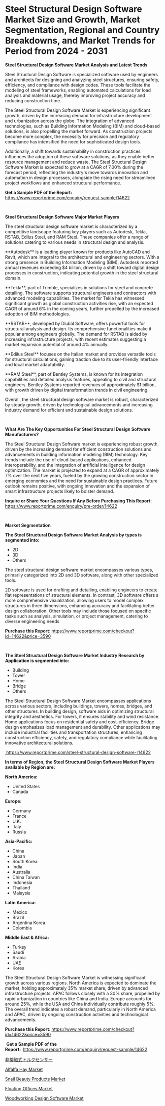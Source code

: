 <p><h1>Steel Structural Design Software Market Size and Growth, Market Segmentation, Regional and Country Breakdowns, and Market Trends for Period from 2024 -  2031</h1></p><p><strong>Steel Structural Design Software Market Analysis and Latest Trends</strong></p>
<p><p>Steel Structural Design Software is specialized software used by engineers and architects for designing and analyzing steel structures, ensuring safety, efficiency, and compliance with design codes. These tools facilitate the modeling of steel frameworks, enabling automated calculations for load analysis and material usage, thereby improving project accuracy and reducing construction time.</p><p>The Steel Structural Design Software Market is experiencing significant growth, driven by the increasing demand for infrastructure development and urbanization across the globe. The integration of advanced technologies, such as Building Information Modeling (BIM) and cloud-based solutions, is also propelling the market forward. As construction projects become more complex, the necessity for precision and regulatory compliance has intensified the need for sophisticated design tools.</p><p>Additionally, a shift towards sustainability in construction practices influences the adoption of these software solutions, as they enable better resource management and reduce waste. The Steel Structural Design Software Market is expected to grow at a CAGR of 7.00% during the forecast period, reflecting the industry's move towards innovation and automation in design processes, alongside the rising need for streamlined project workflows and enhanced structural performance.</p></p>
<p><strong>Get a Sample PDF of the Report:&nbsp;</strong> <a href="https://www.reportprime.com/enquiry/request-sample/14622">https://www.reportprime.com/enquiry/request-sample/14622</a></p>
<p>&nbsp;</p>
<p><strong>Steel Structural Design Software Major Market Players</strong></p>
<p><p>The steel structural design software market is characterized by a competitive landscape featuring key players such as Autodesk, Tekla, RSTAB, Edilus Steel, and RAM Steel. These companies offer a range of solutions catering to various needs in structural design and analysis.</p><p>**Autodesk** is a leading player known for products like AutoCAD and Revit, which are integral to the architectural and engineering sectors. With a strong presence in Building Information Modeling (BIM), Autodesk reported annual revenues exceeding $4 billion, driven by a shift toward digital design processes in construction, indicating potential growth in the steel structural domain.</p><p>**Tekla**, part of Trimble, specializes in solutions for steel and concrete detailing. The software supports structural engineers and contractors with advanced modeling capabilities. The market for Tekla has witnessed significant growth as global construction activities rise, with an expected CAGR of around 6% in the coming years, further propelled by the increased adoption of BIM methodologies.</p><p>**RSTAB**, developed by Dlubal Software, offers powerful tools for structural analysis and design. Its comprehensive functionalities make it popular among engineers globally. The demand for RSTAB is aided by increasing infrastructure projects, with recent estimates suggesting a market expansion potential of around 4% annually.</p><p>**Edilus Steel** focuses on the Italian market and provides versatile tools for structural calculations, gaining traction due to its user-friendly interface and local market adaptability. </p><p>**RAM Steel**, part of Bentley Systems, is known for its integration capabilities and detailed analysis features, appealing to civil and structural engineers. Bentley Systems reported revenues of approximately $1 billion, with growth driven by digital transformation trends in civil engineering.</p><p>Overall, the steel structural design software market is robust, characterized by steady growth, driven by technological advancements and increasing industry demand for efficient and sustainable design solutions.</p></p>
<p>&nbsp;</p>
<p><strong>What Are The Key Opportunities For Steel Structural Design Software Manufacturers?</strong></p>
<p><p>The Steel Structural Design Software market is experiencing robust growth, driven by the increasing demand for efficient construction solutions and advancements in building information modeling (BIM) technology. Key trends include the rise of cloud-based applications, enhanced interoperability, and the integration of artificial intelligence for design optimization. The market is projected to expand at a CAGR of approximately 7% over the next five years, fueled by the growing construction sector in emerging economies and the need for sustainable design practices. Future outlook remains positive, with ongoing innovation and the expansion of smart infrastructure projects likely to bolster demand.</p></p>
<p><strong>Inquire or Share Your Questions If Any Before Purchasing This Report:</strong> <a href="https://www.reportprime.com/enquiry/pre-order/14622">https://www.reportprime.com/enquiry/pre-order/14622</a></p>
<p>&nbsp;</p>
<p><strong>Market Segmentation</strong></p>
<p><strong>The Steel Structural Design Software Market Analysis by types is segmented into:</strong></p>
<p><ul><li>2D</li><li>3D</li><li>Others</li></ul></p>
<p><p>The steel structural design software market encompasses various types, primarily categorized into 2D and 3D software, along with other specialized tools. </p><p>2D software is used for drafting and detailing, enabling engineers to create flat representations of structural elements. In contrast, 3D software offers a more comprehensive visualization, allowing users to model complex structures in three dimensions, enhancing accuracy and facilitating better design collaboration. Other tools may include those focused on specific tasks such as analysis, simulation, or project management, catering to diverse engineering needs.</p></p>
<p><strong>Purchase this Report:&nbsp;</strong><a href="https://www.reportprime.com/checkout?id=14622&price=3590">https://www.reportprime.com/checkout?id=14622&price=3590</a></p>
<p>&nbsp;</p>
<p><strong>The Steel Structural Design Software Market Industry Research by Application is segmented into:</strong></p>
<p><ul><li>Building</li><li>Tower</li><li>Home</li><li>Bridge</li><li>Others</li></ul></p>
<p><p>The Steel Structural Design Software Market encompasses applications across various sectors, including buildings, towers, homes, bridges, and other structures. In building design, software aids in optimizing structural integrity and aesthetics. For towers, it ensures stability and wind resistance. Home applications focus on residential safety and cost-efficiency. Bridge design emphasizes load management and durability. Other applications may include industrial facilities and transportation structures, enhancing construction efficiency, safety, and regulatory compliance while facilitating innovative architectural solutions.</p></p>
<p><a href="https://www.reportprime.com/steel-structural-design-software-r14622">&nbsp;https://www.reportprime.com/steel-structural-design-software-r14622</a></p>
<p><strong>In terms of Region, the Steel Structural Design Software Market Players available by Region are:</strong></p>
<p>
    <p> <strong> North America: </strong>
        <ul>
            <li>United States</li>
            <li>Canada</li>
        </ul>
        </p> 
    <p> <strong> Europe: </strong>
        <ul>
            <li>Germany</li>
            <li>France</li>
            <li>U.K.</li>
            <li>Italy</li>
            <li>Russia</li>
        </ul>
        </p> 
    <p> <strong> Asia-Pacific: </strong>
        <ul>
            <li>China</li>
            <li>Japan</li>
            <li>South Korea</li>
            <li>India</li>
            <li>Australia</li>
            <li>China Taiwan</li>
            <li>Indonesia</li>
            <li>Thailand</li>
            <li>Malaysia</li>
        </ul>
        </p> 
    <p> <strong> Latin America: </strong>
        <ul>
            <li>Mexico</li>
            <li>Brazil</li>
            <li>Argentina Korea</li>
            <li>Colombia</li>
        </ul>
        </p> 
    <p> <strong> Middle East & Africa: </strong>
        <ul>
            <li>Turkey</li>
            <li>Saudi</li>
            <li>Arabia</li>
            <li>UAE</li>
            <li>Korea</li>
        </ul>
    </p>
    </p>
<p><p>The Steel Structural Design Software Market is witnessing significant growth across various regions. North America is expected to dominate the market, holding approximately 35% market share, driven by advanced infrastructure projects. APAC follows closely with a 30% share, propelled by rapid urbanization in countries like China and India. Europe accounts for around 25%, while the USA and China individually contribute roughly 5%. The overall trend indicates a robust demand, particularly in North America and APAC, driven by ongoing construction activities and technological advancements.</p></p>
<p><strong>Purchase this Report: </strong><a href="https://www.reportprime.com/checkout?id=14622&price=3590">https://www.reportprime.com/checkout?id=14622&price=3590</a></p>
<p>&nbsp;<strong>Get a Sample PDF of the Report:&nbsp;&nbsp;</strong><a href="https://www.reportprime.com/enquiry/request-sample/14622">https://www.reportprime.com/enquiry/request-sample/14622</a></p>
<p><strong></strong></p>
<p><p><a href="https://medium.com/@felicidadbucar3s/non-contact-torque-sensor-market-%E3%81%AE%E3%82%B0%E3%83%AD%E3%83%BC%E3%83%90%E3%83%AB%E5%B8%82%E5%A0%B4%E6%A6%82%E8%A6%81%E3%81%AF-%E4%B8%96%E7%95%8C%E3%81%8A%E3%82%88%E3%81%B3%E4%B8%BB%E8%A6%81%E5%B8%82%E5%A0%B4%E3%81%AB%E3%81%8A%E3%81%91%E3%82%8B%E6%A5%AD%E7%95%8C%E3%81%AB%E5%BD%B1%E9%9F%BF%E3%82%92%E4%B8%8E%E3%81%88%E3%82%8B%E4%B8%BB%E8%A6%81%E3%81%AA%E3%83%88%E3%83%AC%E3%83%B3%E3%83%89%E3%81%AB%E3%81%A4%E3%81%84%E3%81%A6-%E7%8B%AC%E8%87%AA%E3%81%AE%E8%A6%96%E7%82%B9%E3%82%92%E6%8F%90%E4%BE%9B%E3%81%97%E3%81%BE%E3%81%99-ce2c1ffb9080">非接触式トルクセンサー</a></p><p><a href="https://issuu.com/reportprime-2/docs/alfalfa-hay-market-size-2030.pptx_69863d2d36798d">Alfalfa Hay Market</a></p><p><a href="https://medium.com/@joeyojholms59/the-global-snail-beauty-products-market-is-expected-to-witness-a-compound-annual-growth-rate-271323650539">Snail Beauty Products Market</a></p><p><a href="https://github.com/FahadAhmed712/Market-Research-Report-List-1/blob/main/floating-offices-market.md">Floating Offices Market</a></p><p><a href="https://github.com/JosephineMcguire65/Market-Research-Report-List-1/blob/main/woodworking-design-software-market.md">Woodworking Design Software Market</a></p></p>